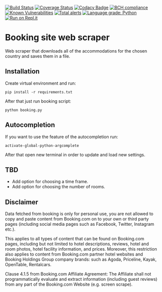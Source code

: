 [![Build Status](https://img.shields.io/travis/ZoranPandovski/BookingScraper/master.svg?logo=travis)](https://travis-ci.org/ZoranPandovski/BookingScraper)
[![Coverage Status](https://coveralls.io/repos/github/ZoranPandovski/BookingScraper/badge.svg?branch=master)](https://coveralls.io/github/ZoranPandovski/BookingScraper?branch=master)
[![Codacy Badge](https://api.codacy.com/project/badge/Grade/a17cb028c594405e9235c724d6b45b50)](https://app.codacy.com/app/ZoranPandovski/BookingScraper?utm_source=github.com&utm_medium=referral&utm_content=ZoranPandovski/BookingScraper&utm_campaign=badger)
[![BCH compliance](https://bettercodehub.com/edge/badge/ZoranPandovski/BookingScraper?branch=master)](https://bettercodehub.com/)
[![Known Vulnerabilities](https://snyk.io/test/github/ZoranPandovski/BookingScraper/badge.svg?targetFile=requirements.txt)](https://snyk.io/test/github/ZoranPandovski/BookingScraper?targetFile=requirements.txt)
[![Total alerts](https://img.shields.io/lgtm/alerts/g/ZoranPandovski/BookingScraper.svg?logo=lgtm&logoWidth=18)](https://lgtm.com/projects/g/ZoranPandovski/BookingScraper/alerts/)
[![Language grade: Python](https://img.shields.io/lgtm/grade/python/g/ZoranPandovski/BookingScraper.svg?logo=lgtm&logoWidth=18)](https://lgtm.com/projects/g/ZoranPandovski/BookingScraper/context:python)
[![Run on Repl.it](https://repl.it/badge/github/ZoranPandovski/BookingScraper)](https://repl.it/github/ZoranPandovski/BookingScraper)
# Booking site web scraper

Web scraper that downloads all of the accommodations for the chosen country and saves them in a file.

## Installation
Create virtual environment and run:

`pip install -r requirements.txt`

After that just run booking script:

`python booking.py`

## Autocompletion
If you want to use the feature of the autocompletion run:

`activate-global-python-argcomplete`

After that open new terminal in order to update and load new settings.

## TBD
* Add option for choosing a time frame.
* Add option for choosing the number of rooms.

## Disclaimer
Data fetched from booking is only for personal use, you are not allowed to copy and paste content from Booking.com on to your own or third party pages (including social media pages such as Facebook, Twitter, Instagram etc.).

This applies to all types of content that can be found on Booking.com pages, including but not limited to hotel descriptions, reviews, hotel and room photos, hotel facility information, and prices. Moreover, this restriction also applies to content from Booking.com partner hotel websites and Booking Holdings Group company brands: such as Agoda, Priceline, Kayak, OpenTable, Rentalcars.

Clause 4.1.5 from Booking.com Affiliate Agreement: The Affiliate shall not programmatically evaluate and extract information (including guest reviews) from any part of the Booking.com Website (e.g. screen scrape).
